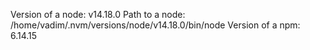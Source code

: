 Version of a node:  v14.18.0
Path to a node:  /home/vadim/.nvm/versions/node/v14.18.0/bin/node
Version of a npm:  6.14.15
